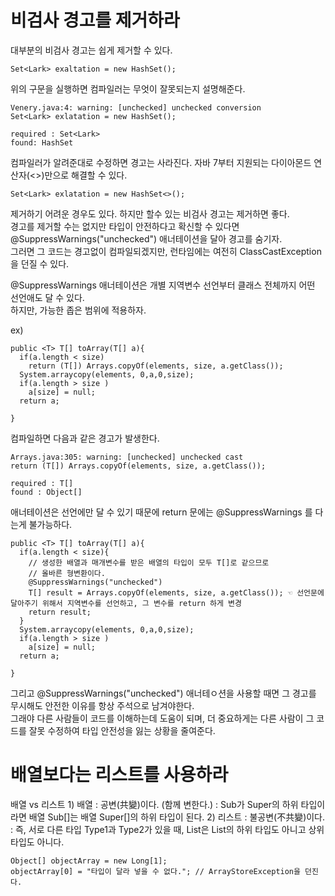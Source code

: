 <h1>비검사 경고를 제거하라</h1>

대부분의 비검사 경고는 쉽게 제거할 수 있다.

```
Set<Lark> exaltation = new HashSet();
```

위의 구문을 실행하면 컴파일러는 무엇이 잘못되는지 설명해준다.

```
Venery.java:4: warning: [unchecked] unchecked conversion 
Set<Lark> exlatation = new HashSet();

required : Set<Lark>
found: HashSet
```

컴파일러가 알려준대로 수정하면 경고는 사라진다.
자바 7부터 지원되는 다이아몬드 연산자(<>)만으로 해결할 수 있다.

```
Set<Lark> exlatation = new HashSet<>();
```

제거하기 어려운 경우도 있다. 하지만 할수 있는 비검사 경고는 제거하면 좋다.<br/>
경고를 제거할 수는 없지만 타입이 안전하다고 확신할 수 있다면 @SuppressWarnings("unchecked") 애너테이션을 달아 경고를 숨기자.<br/>
그러면 그 코드는 경고없이 컴파일되겠지만, 런타임에는 여전히 ClassCastException을 던질 수 있다.<br/>

@SuppressWarnings 애너테이션은 개별 지역변수 선언부터 클래스 전체까지 어떤 선언애도 달 수 있다.<br/>
하지만, 가능한 좁은 범위에 적용하자.<br/>

ex)

```
public <T> T[] toArray(T[] a){
  if(a.length < size)
    return (T[]) Arrays.copyOf(elements, size, a.getClass());
  System.arraycopy(elements, 0,a,0,size);
  if(a.length > size )
    a[size] = null;
  return a;

}
```

컴파일하면 다음과 같은 경고가 발생한다.
```
Arrays.java:305: warning: [unchecked] unchecked cast
return (T[]) Arrays.copyOf(elements, size, a.getClass());

required : T[]
found : Object[]
```

애너테이션은 선언에만 달 수 있기 때문에 return 문에는 @SuppressWarnings 를 다는게 불가능하다.

```
public <T> T[] toArray(T[] a){
  if(a.length < size){
    // 생성한 배열과 매개변수를 받은 배열의 타입이 모두 T[]로 같으므로 
    // 올바른 형변환이다.
    @SuppressWarnings("unchecked")
    T[] result = Arrays.copyOf(elements, size, a.getClass()); ☜ 선언문에 달아주기 위해서 지역변수를 선언하고, 그 변수를 return 하게 변경
    return result;
  }
  System.arraycopy(elements, 0,a,0,size);
  if(a.length > size )
    a[size] = null;
  return a;

}
```

그리고 @SuppressWarnings("unchecked") 애너테ㅇ션을 사용할 때면 그 경고를 무시해도 안전한 이유를 항상 주석으로 남겨야한다.<br/>
그래야 다른 사람들이 코드를 이해하는데 도움이 되며, 더 중요하게는 다른 사람이 그 코드를 잘못 수정하여 타입 안전성을 잃는 상황을 줄여준다.<br/>




<h1>배열보다는 리스트를 사용하라</h1>
배열 vs 리스트 
1) 배열 : 공변(共變)이다. (함께 변한다.)
 : Sub가 Super의 하위 타입이라면 배열 Sub[]는 배열 Super[]의 하위 타입이 된다.
2) 리스트 : 불공변(不共變)이다.
 : 즉, 서로 다른 타입 Type1과 Type2가 있을 때, List<Type1>은 List<Type2>의 하위 타입도 아니고 상위 타입도 아니다.
  
```
Object[] objectArray = new Long[1];
objectArray[0] = "타입이 달라 넣을 수 없다."; // ArrayStoreException을 던진다.
```


